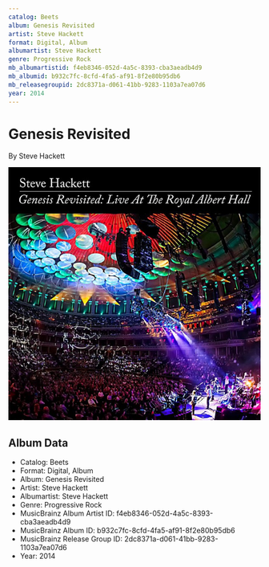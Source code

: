 ```yaml
---
catalog: Beets
album: Genesis Revisited
artist: Steve Hackett
format: Digital, Album
albumartist: Steve Hackett
genre: Progressive Rock
mb_albumartistid: f4eb8346-052d-4a5c-8393-cba3aeadb4d9
mb_albumid: b932c7fc-8cfd-4fa5-af91-8f2e80b95db6
mb_releasegroupid: 2dc8371a-d061-41bb-9283-1103a7ea07d6
year: 2014
---
```


# Genesis Revisited

By Steve Hackett

![](../../assets/beetscovers/Steve_Hackett-Genesis_Revisited.jpg)

## Album Data

- Catalog: Beets
- Format: Digital, Album
- Album: Genesis Revisited
- Artist: Steve Hackett
- Albumartist: Steve Hackett
- Genre: Progressive Rock
- MusicBrainz Album Artist ID: f4eb8346-052d-4a5c-8393-cba3aeadb4d9
- MusicBrainz Album ID: b932c7fc-8cfd-4fa5-af91-8f2e80b95db6
- MusicBrainz Release Group ID: 2dc8371a-d061-41bb-9283-1103a7ea07d6
- Year: 2014

